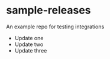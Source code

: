 # sample-releases
An example repo for testing integrations

- Update one
- Update two
- Update three
